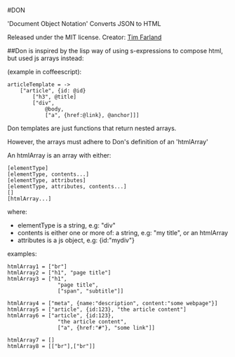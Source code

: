 #DON

'Document Object Notation'
Converts JSON to HTML

Released under the MIT license.
Creator: [Tim Farland](http://timfarland.com)


##Don is inspired by the lisp way of using s-expressions to compose html, but used js arrays instead:

(example in coffeescript):

    articleTemplate = ->
        ["article", {id: @id}
            ["h3", @title]
            ["div", 
                @body,
                ["a", {href:@link}, @anchor]]]
                
Don templates are just functions that return nested arrays.

However, the arrays must adhere to Don's definition of an 'htmlArray'

An htmlArray is an array with either:

    [elementType]
    [elementType, contents...]
    [elementType, attributes]
    [elementType, attributes, contents...]
    []
    [htmlArray...]
 
where:

- elementType is a string, e.g: "div"
- contents is either one or more of:
    a string, e.g: "my title", or
    an htmlArray
- attributes is a js object, e.g: {id:"mydiv"}

examples:

    htmlArray1 = ["br"]
    htmlArray2 = ["h1", "page title"]
    htmlArray3 = ["h1", 
                    "page title",
                    ["span", "subtitle"]]
                    
    htmlArray4 = ["meta", {name:"description", content:"some webpage"}]
    htmlArray5 = ["article", {id:123}, "the article content"]
    htmlArray6 = ["article", {id:123}, 
                    "the article content",
                    ["a", {href:"#"}, "some link"]]
                    
    htmlArray7 = []
    htmlArray8 = [["br"],["br"]]
